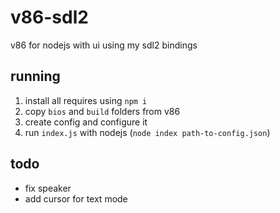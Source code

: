 # v86-sdl2
v86 for nodejs with ui using my sdl2 bindings
## running
1) install all requires using `npm i` <br />
2) copy `bios` and `build` folders from v86 <br />
3) create config and configure it <br />
4) run `index.js` with nodejs (`node index path-to-config.json`)
## todo
 - fix speaker <br />
 - add cursor for text mode
